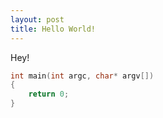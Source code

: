 ```yaml
---
layout: post
title: Hello World!
---
```



Hey!

```c
int main(int argc, char* argv[])
{
    return 0;
}
```